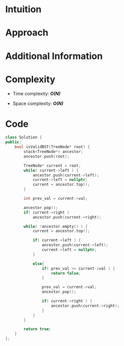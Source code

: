 # Intuition

# Approach

# Additional Information

# Complexity
- Time complexity: ***O(N)***
<!-- Add your time complexity here, e.g. $$O(n)$$ -->

- Space complexity: ***O(N)***
<!-- Add your space complexity here, e.g. $$O(n)$$ -->

# Code
```cpp
class Solution {
public:
    bool isValidBST(TreeNode* root) {
        stack<TreeNode*> ancestor;
        ancestor.push(root);

        TreeNode* current = root;
        while( current->left ) {
            ancestor.push(current->left);
            current->left = nullptr;
            current = ancestor.top();
        }

        int prev_val = current->val;

        ancestor.pop();
        if( current->right )
            ancestor.push(current->right);

        while( !ancestor.empty() ) {
            current = ancestor.top();

            if( current->left ) {
                ancestor.push(current->left);
                current->left = nullptr;
            }

            else{
                if( prev_val >= current->val ) {
                    return false;
                }

                prev_val = current->val;
                ancestor.pop();

                if( current->right ) {
                    ancestor.push(current->right);
                }
            }
        }

        return true;
    }
};
```
